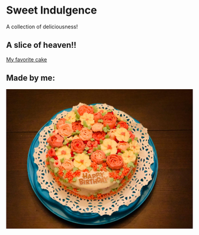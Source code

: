 # Sweet Indulgence

A collection of deliciousness!

## A slice of heaven!!

 [My favorite cake](https://livforcake.com/mocha-chocolate-cake/)

## Made by me:

![My Shiny Image](oct2020(2).jpg)


